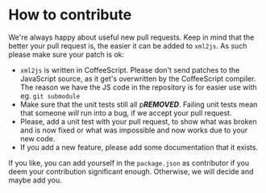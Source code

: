 # How to contribute

We're always happy about useful new pull requests. Keep in mind that the better
your pull request is, the easier it can be added to `xml2js`. As such please
make sure your patch is ok:

 * `xml2js` is written in CoffeeScript. Please don't send patches to
   the JavaScript source, as it get's overwritten by the CoffeeScript
   compiler. The reason we have the JS code in the repository is for easier
   use with eg. `git submodule`
 * Make sure that the unit tests still all p***REMOVED***. Failing unit tests mean that
   someone *will* run into a bug, if we accept your pull request.
 * Please, add a unit test with your pull request, to show what was broken and
   is now fixed or what was impossible and now works due to your new code.
 * If you add a new feature, please add some documentation that it exists.

If you like, you can add yourself in the `package.json` as contributor if you
deem your contribution significant enough. Otherwise, we will decide and maybe
add you.

